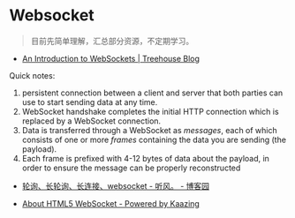 # Websocket

> 目前先简单理解，汇总部分资源，不定期学习。

- [An Introduction to WebSockets  | Treehouse Blog](https://blog.teamtreehouse.com/an-introduction-to-websockets)

Quick notes:

1. persistent connection between a client and server that both parties can use to start sending data at any time.
2. WebSocket handshake completes the initial HTTP connection which is replaced by a WebSocket connection.
3. Data is transferred through a WebSocket as *messages*, each of which consists of one or more *frames* containing the data you are sending (the payload).
4. Each frame is prefixed with 4-12 bytes of data about the payload, in order to ensure the message can be properly reconstructed

- [轮询、长轮询、长连接、websocket - 听风。 - 博客园](https://www.cnblogs.com/huchong/p/8595644.html)

- [About HTML5 WebSocket - Powered by Kaazing](https://www.websocket.org/aboutwebsocket.html)

